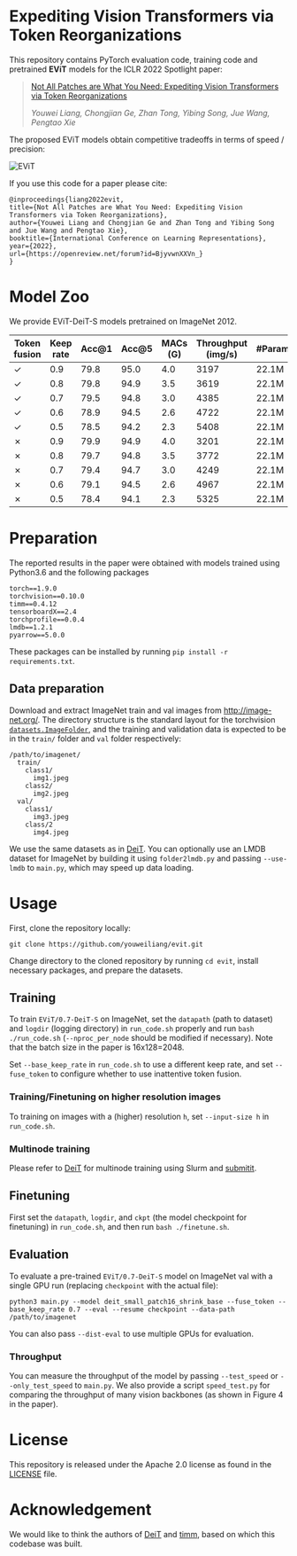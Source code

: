 # Expediting Vision Transformers via Token Reorganizations

This repository contains PyTorch evaluation code, training code and pretrained __EViT__ models for the ICLR 2022 Spotlight paper:
> [Not All Patches are What You Need: Expediting Vision Transformers via Token Reorganizations](https://openreview.net/forum?id=BjyvwnXXVn_)
> 
> _Youwei Liang, Chongjian Ge, Zhan Tong, Yibing Song, Jue Wang, Pengtao Xie_

The proposed EViT models obtain competitive tradeoffs in terms of speed / precision:

![EViT](images/tradeoff.png)

If you use this code for a paper please cite:

```
@inproceedings{liang2022evit,
title={Not All Patches are What You Need: Expediting Vision Transformers via Token Reorganizations},
author={Youwei Liang and Chongjian Ge and Zhan Tong and Yibing Song and Jue Wang and Pengtao Xie},
booktitle={International Conference on Learning Representations},
year={2022},
url={https://openreview.net/forum?id=BjyvwnXXVn_}
}
```

# Model Zoo

We provide EViT-DeiT-S models pretrained on ImageNet 2012.

| Token fusion | Keep rate | Acc@1 | Acc@5 | MACs (G) | Throughput (img/s) | #Params | URL |
| --- | --- | --- | --- | --- | --- | --- | --- |
| &check; | 0.9 | 79.8 | 95.0 | 4.0 | 3197 | 22.1M | [model](https://drive.google.com/file/d/1CmROmlLV-7nyYY-Bhph8_5ut3wFwqvny/view?usp=sharing) |
| &check; | 0.8 | 79.8 | 94.9 | 3.5 | 3619 | 22.1M | [model](https://drive.google.com/file/d/1BTJyIe0zVK3zYXz3BzIlSC4YZCnZu7cJ/view?usp=sharing) |
| &check; | 0.7 | 79.5 | 94.8 | 3.0 | 4385 | 22.1M | [model](https://drive.google.com/file/d/1FfvdEBss9f8gexjqEY8vOSUQe_8qwYuL/view?usp=sharing) |
| &check; | 0.6 | 78.9 | 94.5 | 2.6 | 4722 | 22.1M | [model](https://drive.google.com/file/d/1D1m067jDbyG0g2UjyBMaJ4NTT2Ad8vrv/view?usp=sharing) |
| &check; | 0.5 | 78.5 | 94.2 | 2.3 | 5408 | 22.1M | [model](https://drive.google.com/file/d/1-nyxAlRWjD2icbgj3Y3YWcCmYj9sTgfD/view?usp=sharing) |
| &cross; | 0.9 | 79.9 | 94.9 | 4.0 | 3201 | 22.1M | [model](https://drive.google.com/file/d/1tSaPLged8ED2RTiN5ttSmeTNIw1aNNwV/view?usp=sharing) |
| &cross; | 0.8 | 79.7 | 94.8 | 3.5 | 3772 | 22.1M | [model](https://drive.google.com/file/d/1zdFbHk-gOw_Wiid5_Z8NFcBa1HMI-JF-/view?usp=sharing) |
| &cross; | 0.7 | 79.4 | 94.7 | 3.0 | 4249 | 22.1M | [model](https://drive.google.com/file/d/1VCZGphW34rFWZDXOoF7XO4EJfRLZ-YB8/view?usp=sharing) |
| &cross; | 0.6 | 79.1 | 94.5 | 2.6 | 4967 | 22.1M | [model](https://drive.google.com/file/d/1okYcKryyD6FFPG9v5r40R28SRNfVZ5X0/view?usp=sharing) |
| &cross; | 0.5 | 78.4 | 94.1 | 2.3 | 5325 | 22.1M | [model](https://drive.google.com/file/d/1qsPeLN5ytLO8pM7lUuj5bi6pyMhjiSJO/view?usp=sharing) |


# Preparation
The reported results in the paper were obtained with models trained using Python3.6 and the following packages
```
torch==1.9.0
torchvision==0.10.0
timm==0.4.12
tensorboardX==2.4
torchprofile==0.0.4
lmdb==1.2.1
pyarrow==5.0.0
```
These packages can be installed by running `pip install -r requirements.txt`.

## Data preparation

Download and extract ImageNet train and val images from http://image-net.org/.
The directory structure is the standard layout for the torchvision [`datasets.ImageFolder`](https://pytorch.org/docs/stable/torchvision/datasets.html#imagefolder), and the training and validation data is expected to be in the `train/` folder and `val` folder respectively:

```
/path/to/imagenet/
  train/
    class1/
      img1.jpeg
    class2/
      img2.jpeg
  val/
    class1/
      img3.jpeg
    class/2
      img4.jpeg
```
We use the same datasets as in [DeiT](https://github.com/facebookresearch/deit). You can optionally use an LMDB dataset for ImageNet by building it using `folder2lmdb.py` and passing `--use-lmdb` to `main.py`, which may speed up data loading.

# Usage

First, clone the repository locally:
```
git clone https://github.com/youweiliang/evit.git
```
Change directory to the cloned repository by running `cd evit`, install necessary packages, and prepare the datasets.

## Training
To train `EViT/0.7-DeiT-S` on ImageNet, set the `datapath` (path to dataset) and `logdir` (logging directory) in `run_code.sh` properly and run `bash ./run_code.sh` (`--nproc_per_node` should be modified if necessary). Note that the batch size in the paper is 16x128=2048.

Set `--base_keep_rate` in `run_code.sh` to use a different keep rate, and set `--fuse_token` to configure whether to use inattentive token fusion. 

### Training/Finetuning on higher resolution images
To training on images with a (higher) resolution `h`, set `--input-size h` in `run_code.sh`.

### Multinode training
Please refer to [DeiT](https://github.com/facebookresearch/deit) for multinode training using Slurm and [submitit](https://github.com/facebookincubator/submitit).

## Finetuning
First set the `datapath`, `logdir`, and `ckpt` (the model checkpoint for finetuning) in `run_code.sh`, and then run `bash ./finetune.sh`.

## Evaluation
To evaluate a pre-trained `EViT/0.7-DeiT-S` model on ImageNet val with a single GPU run (replacing `checkpoint` with the actual file):
```
python3 main.py --model deit_small_patch16_shrink_base --fuse_token --base_keep_rate 0.7 --eval --resume checkpoint --data-path /path/to/imagenet
```
You can also pass `--dist-eval` to use multiple GPUs for evaluation. 

### Throughput
You can measure the throughput of the model by passing `--test_speed` or `--only_test_speed` to `main.py`. We also provide a script `speed_test.py` for comparing the throughput of many vision backbones (as shown in Figure 4 in the paper).

# License
This repository is released under the Apache 2.0 license as found in the [LICENSE](LICENSE) file.

# Acknowledgement
We would like to think the authors of [DeiT](https://github.com/facebookresearch/deit) and [timm](https://github.com/rwightman/pytorch-image-models), based on which this codebase was built.
